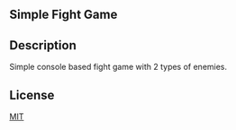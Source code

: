 ## Simple Fight Game

## Description
Simple console based fight game with 2 types of enemies.

## License
[MIT](https://choosealicense.com/licenses/mit/)
